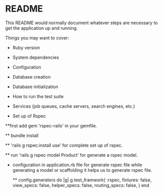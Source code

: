 # README

This README would normally document whatever steps are necessary to get the
application up and running.

Things you may want to cover:

* Ruby version

* System dependencies

* Configuration

* Database creation

* Database initialization

* How to run the test suite

* Services (job queues, cache servers, search engines, etc.)

* Set up of Rspec

**first add gem 'rspec-rails' in your gemfile.

** bundle install

** 'rails g rspec:install use' for complete set up of rspec.

** run 'rails g rspec model Product' for generate a rspec model.

* configuration in application.rb file for generate rspec file while generating a model or scaffolding it helps us to generate rspec 
file.

  ** config.generators do |g|
      g.test_framwork(
        :rspec,
        fixtures: false,
        view_specs: false,
        helper_specs: false,
        routing_specs: false,
        )
    end 